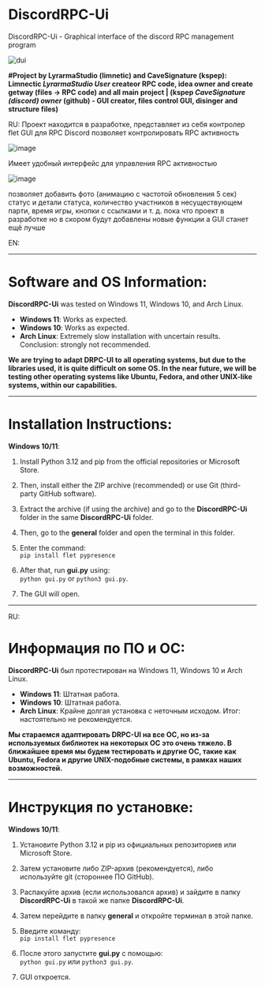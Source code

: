 # DiscordRPC-Ui
DiscordRPC-Ui - Graphical interface of the discord RPC management program

   ![dui](https://github.com/user-attachments/assets/d4edccb9-f5c6-407d-b578-b342606c2c22)


**#Project by LyrarmaStudio (limnetic) and CaveSignature (kspep): Limnectic *LyrarmaStudio User* createor RPC code, idea owner and create getway (files -> RPC code) and all main project | (kspep *CaveSignature (discord) owner* (github) - GUI creator, files control GUI, disinger and structure files)**

RU:
Проект находится в разработке, представляет из себя контролер flet GUI для RPC Discord
позволяет контролировать RPC активность

![image](https://github.com/user-attachments/assets/e503bf24-142b-44c6-bff6-965cc1be31d0)

Имеет удобный интерфейс для управления RPC активностью

![image](https://github.com/user-attachments/assets/469df60c-d59b-490a-bc16-7482f5d3ec97)

позволяет добавить фото (анимацию с частотой обновления 5 сек) статус и детали статуса, количество участников в несуществующем парти, время игры, кнопки с ссылками и т. д.
пока что проект в разработке но в скором будут добавлены новые функции а GUI станет ещё лучше 

EN:

---

# Software and OS Information:  
**DiscordRPC-Ui** was tested on Windows 11, Windows 10, and Arch Linux.  
- **Windows 11**: Works as expected.  
- **Windows 10**: Works as expected.  
- **Arch Linux**: Extremely slow installation with uncertain results. Conclusion: strongly not recommended.

**We are trying to adapt DRPC-UI to all operating systems, but due to the libraries used, it is quite difficult on some OS. In the near future, we will be testing other operating systems like Ubuntu, Fedora, and other UNIX-like systems, within our capabilities.**

---

# Installation Instructions:  
**Windows 10/11**:  
1. Install Python 3.12 and pip from the official repositories or Microsoft Store.  
2. Then, install either the ZIP archive (recommended) or use Git (third-party GitHub software).  

3. Extract the archive (if using the archive) and go to the **DiscordRPC-Ui** folder in the same **DiscordRPC-Ui** folder.  
4. Then, go to the **general** folder and open the terminal in this folder.  

5. Enter the command:  
   ```pip install flet pypresence```  
6. After that, run **gui.py** using:  
   ```python gui.py``` or ```python3 gui.py```.  

7. The GUI will open.

---


RU:

# Информация по ПО и ОС:  
**DiscordRPC-Ui** был протестирован на Windows 11, Windows 10 и Arch Linux.  
- **Windows 11**: Штатная работа. 
- **Windows 10**: Штатная работа. 
- **Arch Linux**: Крайне долгая установка с неточным исходом. Итог: настоятельно не рекомендуется.  

**Мы стараемся адаптировать DRPC-UI на все ОС, но из-за используемых библиотек на некоторых ОС это очень тяжело. В ближайшее время мы будем тестировать и другие ОС, такие как Ubuntu, Fedora и другие UNIX-подобные системы, в рамках наших возможностей.**

---

# Инструкция по установке:  
**Windows 10/11**:  
1. Установите Python 3.12 и pip из официальных репозиториев или Microsoft Store.  
2. Затем установите либо ZIP-архив (рекомендуется), либо используйте git (стороннее ПО GitHub).  

3. Распакуйте архив (если использовался архив) и зайдите в папку **DiscordRPC-Ui** в такой же папке **DiscordRPC-Ui**.  
4. Затем перейдите в папку **general** и откройте терминал в этой папке.  

5. Введите команду:  
   ```pip install flet pypresence```  
6. После этого запустите **gui.py** с помощью:  
   ```python gui.py``` или ```python3 gui.py```.  

7. GUI откроется.
